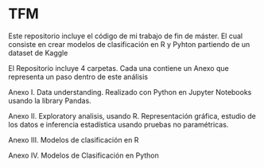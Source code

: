 # TFM
Este repositorio incluye el código de mi trabajo de fin de máster. El cual consiste en crear modelos de clasificación en R y Pyhton partiendo de un dataset de Kaggle

El Repositorio incluye 4 carpetas. Cada una contiene un Anexo que representa un paso dentro de este análisis

Anexo I. Data understanding. Realizado con Python en Jupyter Notebooks usando la library Pandas. 

Anexo II. Exploratory analisis, usando R. Representación gráfica, estudio de los datos e inferencia estadística usando pruebas no paramétricas. 

Anexo III. Modelos de clasificación en R

Anexo IV. Modelos de Clasificación en Python
